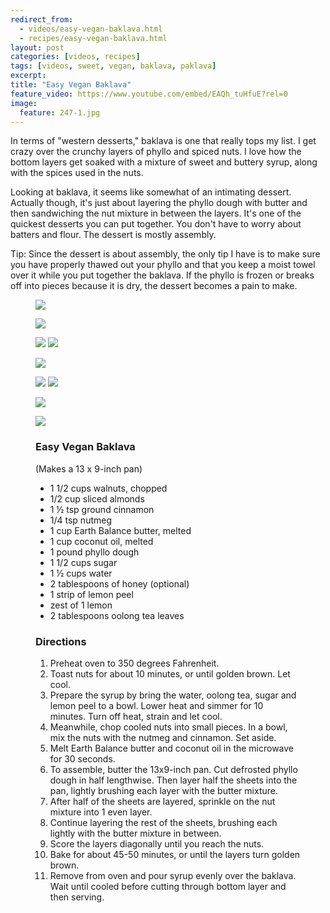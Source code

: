 ```yaml
---
redirect_from: 
  - videos/easy-vegan-baklava.html
  - recipes/easy-vegan-baklava.html
layout: post
categories: [videos, recipes]
tags: [videos, sweet, vegan, baklava, paklava]
excerpt: 
title: "Easy Vegan Baklava"
feature_video: https://www.youtube.com/embed/EAQh_tuHfuE?rel=0
image:
  feature: 247-1.jpg
---
```


In terms of "western desserts," baklava is one that really tops my list.  I get crazy over the crunchy layers of phyllo and spiced nuts.  I love how the bottom layers get soaked with a mixture of sweet and buttery syrup, along with the spices used in the nuts.

Looking at baklava, it seems like somewhat of an intimating dessert.  Actually though, it's just about layering the phyllo dough with butter and then sandwiching the nut mixture in between the layers.  It's one of the quickest desserts you can put together.  You don't have to worry about batters and flour.  The dessert is mostly assembly.

Tip: Since the dessert is about assembly, the only tip I have is to make sure you have properly thawed out your phyllo and that you keep a moist towel over it while you put together the baklava.  If the phyllo is frozen or breaks off into pieces because it is dry, the dessert becomes a pain to make.

<figure>
    <img src="/images/79-2.jpg">
</figure> 

<figure>
    <img src="/images/79-3.jpg">
</figure> 

<figure class="half">
<img src="/images/79-5.jpg">
<img src="/images/79-6.jpg">
</figure>

<figure>
    <img src="/images/79-7.jpg">
</figure> 

<figure class="half">
<img src="/images/79-8.jpg">
<img src="/images/79-9.jpg">
</figure>



<figure>
    <img src="/images/79-11.jpg">
</figure> 

<figure>
    <img src="/images/247-2.jpg">
</figure> 

<figure class="ingredients" markdown="1">

### Easy Vegan Baklava

(Makes a 13 x 9-inch pan)

- 1 1/2 cups walnuts, chopped
- 1/2 cup sliced almonds
- 1 ½ tsp ground cinnamon
- 1/4 tsp nutmeg
- 1 cup Earth Balance butter, melted
- 1 cup coconut oil, melted
- 1 pound phyllo dough
- 1 1/2 cups sugar
- 1 ½ cups water
- 2 tablespoons of honey (optional)
- 1 strip of lemon peel
- zest of 1 lemon
- 2 tablespoons oolong tea leaves

</figure>

<figure class="directions" markdown="1">

### Directions

1. Preheat oven to 350 degrees Fahrenheit.
2. Toast nuts for about 10 minutes, or until golden brown.  Let cool.
3. Prepare the syrup by bring the water, oolong tea, sugar and lemon peel to a bowl.  Lower heat and simmer for 10 minutes.  Turn off heat, strain and let cool.
4. Meanwhile, chop cooled nuts into small pieces.  In a bowl, mix the nuts with the nutmeg and cinnamon.  Set aside.
5. Melt Earth Balance butter and coconut oil in the microwave for 30 seconds.
6. To assemble, butter the 13x9-inch pan.  Cut defrosted phyllo dough in half lengthwise.  Then layer half the sheets into the pan, lightly brushing each layer with the butter mixture.
7. After half of the sheets are layered, sprinkle on the nut mixture into 1 even layer.
8. Continue layering the rest of the sheets, brushing each lightly with the butter mixture in between.
9. Score the layers diagonally until you reach the nuts.
10. Bake for about 45-50 minutes, or until the layers turn golden brown.
11. Remove from oven and pour syrup evenly over the baklava.  Wait until cooled before cutting through bottom layer and then serving.

